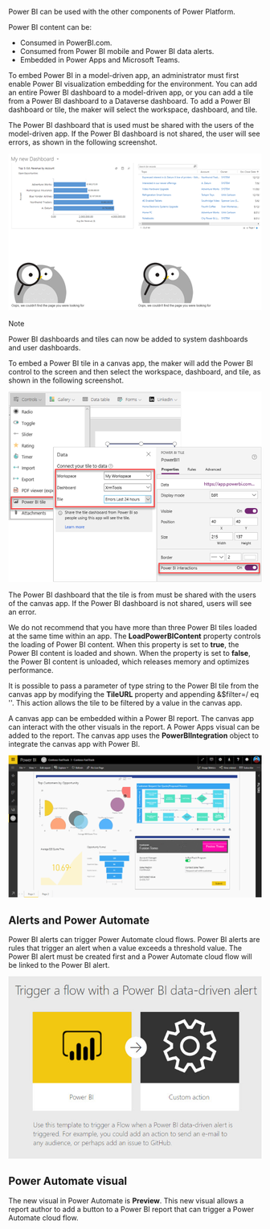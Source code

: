 Power BI can be used with the other components of Power Platform.

Power BI content can be:
- Consumed in PowerBI.com. 
- Consumed from Power BI mobile and Power BI data alerts.
- Embedded in Power Apps and Microsoft Teams.

To embed Power BI in a model-driven app, an administrator must first enable Power BI visualization embedding for the environment. You can add an entire Power BI dashboard to a model-driven app, or you can add a tile from a Power BI dashboard to a Dataverse dashboard. To add a Power BI dashboard or tile, the maker will select the workspace, dashboard, and tile.

The Power BI dashboard that is used must be shared with the users of the model-driven app. If the Power BI dashboard is not shared, the user will see errors, as shown in the following screenshot.

![Screenshot of Power BI tiles in a Dataverse dashboard.](../media/5-power-bi-in-model.png)

> [!NOTE]
> Power BI dashboards and tiles can now be added to system dashboards and user dashboards.

To embed a Power BI tile in a canvas app, the maker will add the Power BI control to the screen and then select the workspace, dashboard, and tile, as shown in the following screenshot.

![Screenshot of Power BI tiles added to a canvas app.](../media/5-power-bi-in-canvas.png)

The Power BI dashboard that the tile is from must be shared with the users of the canvas app. If the Power BI dashboard is not shared, users will see an error.

We do not recommend that you have more than three Power BI tiles loaded at the same time within an app. The **LoadPowerBIContent** property controls the loading of Power BI content. When this property is set to **true**, the Power BI content is loaded and shown. When the property is set to **false**, the Power BI content is unloaded, which releases memory and optimizes performance.

It is possible to pass a parameter of type string to the Power BI tile from the canvas app by modifying the **TileURL** property and appending &$filter=<TableName>/<ColumnName> eq '<Value>'. This action allows the tile to be filtered by a value in the canvas app.

A canvas app can be embedded within a Power BI report. The canvas app can interact with the other visuals in the report. A Power Apps visual can be added to the report. The canvas app uses the **PowerBIIntegration** object to integrate the canvas app with Power BI.

![Screenshot of canvas app embedded in Power BI.](../media/5-canvas-in-power-bi.gif)

## Alerts and Power Automate

Power BI alerts can trigger Power Automate cloud flows. Power BI alerts are rules that trigger an alert when a value exceeds a threshold value. The Power BI alert must be created first and a Power Automate cloud flow will be linked to the Power BI alert.

![Screenshot of Power BI alert flow template.](../media/5-alert-flow.jpg)

## Power Automate visual

The new visual in Power Automate is **Preview**. This new visual allows a report author to add a button to a Power BI report that can trigger a Power Automate cloud flow.
